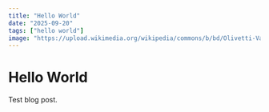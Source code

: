 ```yaml
---
title: "Hello World"
date: "2025-09-20"
tags: ["hello world"]
image: "https://upload.wikimedia.org/wikipedia/commons/b/bd/Olivetti-Valentine.jpg"
---
```


# Hello World

Test blog post.

